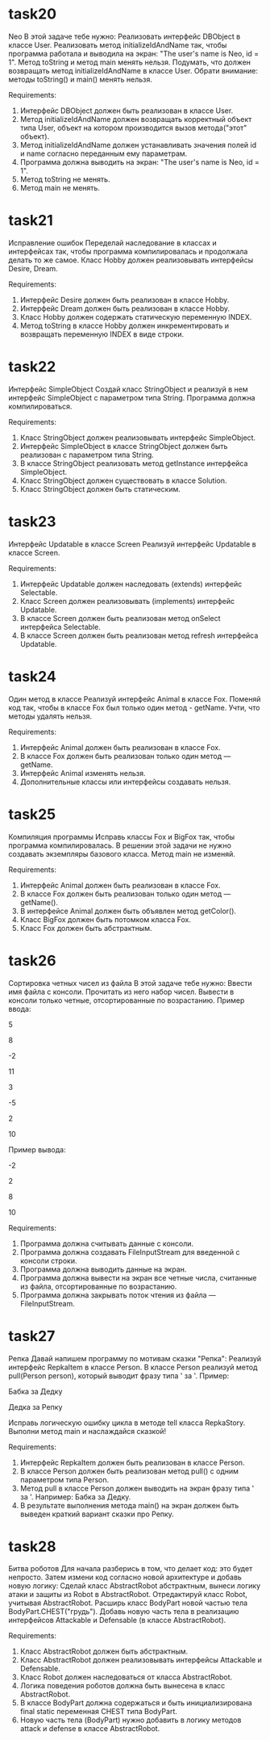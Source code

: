 # task20

Neo
В этой задаче тебе нужно:
Реализовать интерфейс DBObject в классе User.
Реализовать метод initializeIdAndName так, чтобы программа работала и выводила на экран: "The user's name is Neo, id = 1".
Метод toString и метод main менять нельзя.
Подумать, что должен возвращать метод initializeIdAndName в классе User.
Обрати внимание: методы toString() и main() менять нельзя.

Requirements:
1. Интерфейс DBObject должен быть реализован в классе User.
2. Метод initializeIdAndName должен возвращать корректный объект типа User, объект на котором производится вызов метода("этот" объект).
3. Метод initializeIdAndName должен устанавливать значения полей id и name согласно переданным ему параметрам.
4. Программа должна выводить на экран: "The user's name is Neo, id = 1".
5. Метод toString не менять.
6. Метод main не менять.


# task21

Исправление ошибок
Переделай наследование в классах и интерфейсах так, чтобы программа компилировалась и продолжала делать то же самое.
Класс Hobby должен реализовывать интерфейсы Desire, Dream.


Requirements:
1. Интерфейс Desire должен быть реализован в классе Hobby.
2. Интерфейс Dream должен быть реализован в классе Hobby.
3. Класс Hobby должен содержать статическую переменную INDEX.
4. Метод toString в классе Hobby должен инкрементировать и возвращать переменную INDEX в виде строки.


# task22

Интерфейс SimpleObject
Создай класс StringObject и реализуй в нем интерфейс SimpleObject с параметром типа String.
Программа должна компилироваться.


Requirements:
1. Класс StringObject должен реализовывать интерфейс SimpleObject.
2. Интерфейс SimpleObject в классе StringObject должен быть реализован с параметром типа String.
3. В классе StringObject реализовать метод getInstance интерфейса SimpleObject.
4. Класс StringObject должен существовать в классе Solution.
5. Класс StringObject должен быть статическим.


# task23

Интерфейс Updatable в классе Screen
Реализуй интерфейс Updatable в классе Screen.


Requirements:
1. Интерфейс Updatable должен наследовать (extends) интерфейс Selectable.
2. Класс Screen должен реализовывать (implements) интерфейс Updatable.
3. В классе Screen должен быть реализован метод onSelect интерфейса Selectable.
4. В классе Screen должен быть реализован метод refresh интерфейса Updatable.


# task24

Один метод в классе
Реализуй интерфейс Animal в классе Fox.
Поменяй код так, чтобы в классе Fox был только один метод - getName.
Учти, что методы удалять нельзя.


Requirements:
1. Интерфейс Animal должен быть реализован в классе Fox.
2. В классе Fox должен быть реализован только один метод — getName.
3. Интерфейс Animal изменять нельзя.
4. Дополнительные классы или интерфейсы создавать нельзя.


# task25

Компиляция программы
Исправь классы Fox и BigFox так, чтобы программа компилировалась.
В решении этой задачи не нужно создавать экземпляры базового класса.
Метод main не изменяй.


Requirements:
1. Интерфейс Animal должен быть реализован в классе Fox.
2. В классе Fox должен быть реализован только один метод — getName().
3. В интерфейсе Animal должен быть объявлен метод getColor().
4. Класс BigFox должен быть потомком класса Fox.
5. Класс Fox должен быть абстрактным.


# task26

Сортировка четных чисел из файла
В этой задаче тебе нужно:
Ввести имя файла с консоли.
Прочитать из него набор чисел.
Вывести в консоли только четные, отсортированные по возрастанию.
Пример ввода:

5

8

-2

11

3

-5

2

10

Пример вывода:

-2

2

8

10



Requirements:
1. Программа должна считывать данные с консоли.
2. Программа должна создавать FileInputStream для введенной с консоли строки.
3. Программа должна выводить данные на экран.
4. Программа должна вывести на экран все четные числа, считанные из файла, отсортированные по возрастанию.
5. Программа должна закрывать поток чтения из файла — FileInputStream.

# task27

Репка
Давай напишем программу по мотивам сказки "Репка":
Реализуй интерфейс RepkaItem в классе Person.
В классе Person реализуй метод pull(Person person), который выводит фразу типа '<name> за <person>'.
Пример:
  
Бабка за Дедку
  
Дедка за Репку

Исправь логическую ошибку цикла в методе tell класса RepkaStory.
Выполни метод main и наслаждайся сказкой!

Requirements:
1. Интерфейс RepkaItem должен быть реализован в классе Person.
2. В классе Person должен быть реализован метод pull() c одним параметром типа Person.
3. Метод pull в классе Person должен выводить на экран фразу типа '<name> за <person>'. Например: Бабка за Дедку.
4. В результате выполнения метода main() на экран должен быть выведен краткий вариант сказки про Репку.

  # task28
  
  Битва роботов
Для начала разберись в том, что делает код: это будет непросто.
Затем измени код согласно новой архитектуре и добавь новую логику:
Сделай класс AbstractRobot абстрактным, вынеси логику атаки и защиты из Robot в AbstractRobot.
Отредактируй класс Robot, учитывая AbstractRobot.
Расширь класс BodyPart новой частью тела BodyPart.CHEST("грудь").
Добавь новую часть тела в реализацию интерфейсов Attackable и Defensable (в классе AbstractRobot).

Requirements:
1. Класс AbstractRobot должен быть абстрактным.
2. Класс AbstractRobot должен реализовывать интерфейсы Attackable и Defensable.
3. Класс Robot должен наследоваться от класса AbstractRobot.
4. Логика поведения роботов должна быть вынесена в класс AbstractRobot.
5. В классе BodyPart должна содержаться и быть инициализирована final static переменная CHEST типа BodyPart.
6. Новую часть тела (BodyPart) нужно добавить в логику методов attack и defense в классе AbstractRobot.
